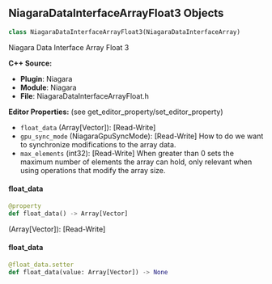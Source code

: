 ## NiagaraDataInterfaceArrayFloat3 Objects

```python
class NiagaraDataInterfaceArrayFloat3(NiagaraDataInterfaceArray)
```

Niagara Data Interface Array Float 3

**C++ Source:**

- **Plugin**: Niagara
- **Module**: Niagara
- **File**: NiagaraDataInterfaceArrayFloat.h

**Editor Properties:** (see get_editor_property/set_editor_property)

- ``float_data`` (Array[Vector]):  [Read-Write]
- ``gpu_sync_mode`` (NiagaraGpuSyncMode):  [Read-Write] How to do we want to synchronize modifications to the array data.
- ``max_elements`` (int32):  [Read-Write] When greater than 0 sets the maximum number of elements the array can hold, only relevant when using operations that modify the array size.

<a id="unreal.NiagaraDataInterfaceArrayFloat3.float_data"></a>

#### float_data

```python
@property
def float_data() -> Array[Vector]
```

(Array[Vector]):  [Read-Write]

<a id="unreal.NiagaraDataInterfaceArrayFloat3.float_data"></a>

#### float_data

```python
@float_data.setter
def float_data(value: Array[Vector]) -> None
```

<a id="unreal.NiagaraDataInterfaceArrayPosition"></a>